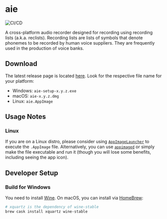 # aie

![CI/CD](https://github.com/team-aie/app/workflows/CI/CD/badge.svg)

A cross-platform audio recorder designed for recording using recording lists (a.k.a. reclists).
Recording lists are lists of symbols that denote phonemes to be recorded by human voice suppliers.
They are frequently used in the production of voice banks.

## Download
The latest release page is located [here](https://github.com/team-aie/app/releases/latest). Look for the respective file name for your platform:
- Windows: `aie-setup-x.y.z.exe`
- macOS: `aie-x.y.z.dmg`
- Linux: `aie.AppImage`

## Usage Notes
### Linux
If you are on a Linux distro, please consider using [`AppImageLauncher`](https://github.com/TheAssassin/AppImageLauncher)
to execute the `.AppImage` file. Alternatively, you can use [`appimaged`](https://github.com/AppImage/appimaged) or
simply make the file executable and run it (though you will lose some benefits, including seeing the app icon).

## Developer Setup
### Build for Windows
You need to install [Wine](https://wiki.winehq.org/). On macOS, you can install via [HomeBrew](https://brew.sh/):
```bash
# xquartz is the dependency of wine-stable
brew cask install xquartz wine-stable
```
